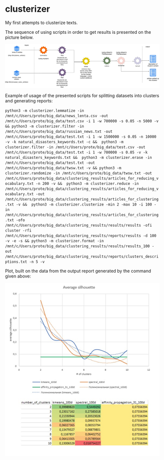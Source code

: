 # clusterizer
My first attempts to clusterize texts.

The sequence of using scripts in order to get results is presented on the picture below.

![scheme](https://github.com/zeionara/clusterizer/blob/master/docs/scheme.jpg)

Example of usage of the presented scripts for splitting datasets into clusters and generating reports:

`python3 -m clusterizer.lemmatize -in /mnt/c/Users/prote/big_data/news_lenta.csv -out /mnt/c/Users/prote/big_data/test.csv -i 1 -w 700000 -s 0.05 -n 5000 -v &&
python3 -m clusterizer.filter -in /mnt/c/Users/prote/big_data/russian_news.txt -out /mnt/c/Users/prote/big_data/test.txt -i 1 -w 1500000 -s 0.05 -n 10000 -v -k natural_disasters_keywords.txt -c && 
python3 -m clusterizer.filter -in /mnt/c/Users/prote/big_data/test.csv -out /mnt/c/Users/prote/big_data/test.txt -i 1 -w 700000 -s 0.05 -v -k natural_disasters_keywords.txt && 
python3 -m clusterizer.erase -in /mnt/c/Users/prote/big_data/test.txt -out /mnt/c/Users/prote/big_data/twsw.txt -v &&
python3 -m clusterizer.randomize -in /mnt/c/Users/prote/big_data/twsw.txt -out /mnt/c/Users/prote/big_data/clustering_results/articles_for_reducing_vocabulary.txt -n 200 -v && 
python3 -m clusterizer.reduce -in /mnt/c/Users/prote/big_data/clustering_results/articles_for_reducing_vocabulary.txt -out /mnt/c/Users/prote/big_data/clustering_results/articles_for_clustering.txt -v && 
python3 -m clusterizer.clusterize -min 2 -max 10 -i 100 -in /mnt/c/Users/prote/big_data/clustering_results/articles_for_clustering.txt -ofo /mnt/c/Users/prote/big_data/clustering_results/results/results -ofi cluster -rfi /mnt/c/Users/prote/big_data/clustering_results/reports/results -d 100 -v -e -s &&
python3 -m clusterizer.format -in /mnt/c/Users/prote/big_data/clustering_results/results/results_100 -out /mnt/c/Users/prote/big_data/clustering_results/reports/clusters_descriptions.txt -n 5 -v`

Plot, built on the data from the output report generated by the command given above:

![average silhouette](https://github.com/zeionara/clusterizer/blob/master/docs/avg_slh.jpg)

